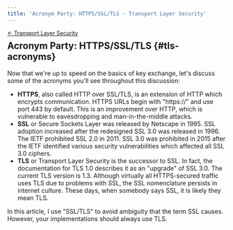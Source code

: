 ```yaml
---
title: 'Acronym Party: HTTPS/SSL/TLS - Transport Layer Security'
---
```


<div style="font-size: 0.9em; margin-bottom: -20px;"><a href="/books/api-security/tls/">&larr; Transport Layer Security</a></div>

## Acronym Party: HTTPS/SSL/TLS {#tls-acronyms}

Now that we're up to speed on the basics of key exchange, let's discuss some of the acronyms you'll see throughout this discussion:

* **HTTPS**, also called HTTP over SSL/TLS, is an extension of HTTP which encrypts communication. HTTPS URLs begin with "https://" and use port 443 by default. This is an improvement over HTTP, which is vulnerable to eavesdropping and man-in-the-middle attacks.
* **SSL** or Secure Sockets Layer was released by Netscape in 1995. SSL adoption increased after the redesigned SSL 3.0 was released in 1996. The IETF prohibited SSL 2.0 in 2011. SSL 3.0 was prohibited in 2015 after the IETF identified various security vulnerabilities which affected all SSL 3.0 ciphers.
* **TLS** or Transport Layer Security is the successor to SSL. In fact, the documentation for TLS 1.0 describes it as an "upgrade" of SSL 3.0. The current TLS version is 1.3. Although virtually all HTTPS-secured traffic uses TLS due to problems with SSL, the SSL nomenclature persists in internet culture. These days, when somebody says SSL, it is likely they mean TLS.

In this article, I use "SSL/TLS" to avoid ambiguity that the term SSL causes. However, your implementations should always use TLS.
